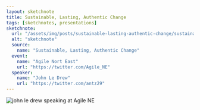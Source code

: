 ```yaml
---
layout: sketchnote
title: Sustainable, Lasting, Authentic Change
tags: [sketchnotes, presentations]
sketchnote:
  url: "/assets/img/posts/sustainable-lasting-authentic-change/sustainable-lasting-authentic-change.png"
  alt: "sketchnote"
  source:
    name: "Sustainable, Lasting, Authentic Change"
  event:
    name: "Agile Nort East"
    url: "https://twitter.com/Agile_NE"
  speaker:
    name: "John Le Drew"
    url: "https://twitter.com/antz29"
---
```


<img src="/assets/img/posts/sustainable-lasting-authentic-change/john.png" alt="john le drew speaking at Agile NE" />
